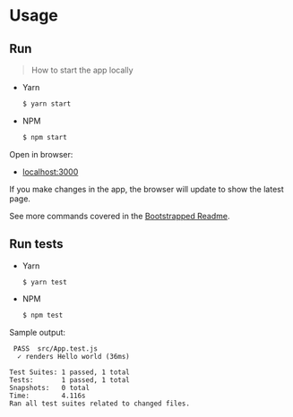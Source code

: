 # Usage


## Run
> How to start the app locally

- Yarn
    ```sh
    $ yarn start
    ```
- NPM
    ```sh
    $ npm start
    ```

Open in browser:

- [localhost:3000](http://localhost:3000/)

If you make changes in the app, the browser will update to show the latest page.

See more commands covered in the [Bootstrapped Readme](bootstrapped_readme.md).


## Run tests

- Yarn
    ```sh
    $ yarn test
    ```
- NPM
    ```sh
    $ npm test
    ```

Sample output:

```
 PASS  src/App.test.js
  ✓ renders Hello world (36ms)

Test Suites: 1 passed, 1 total
Tests:       1 passed, 1 total
Snapshots:   0 total
Time:        4.116s
Ran all test suites related to changed files.
```

